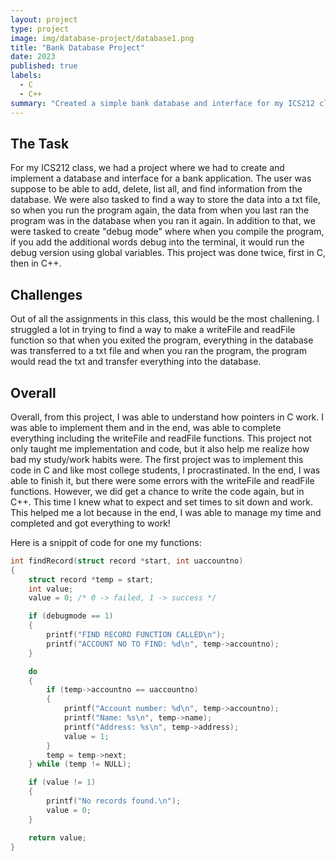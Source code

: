 ```yaml
---
layout: project
type: project
image: img/database-project/database1.png
title: "Bank Database Project"
date: 2023
published: true
labels:
  - C
  - C++
summary: "Created a simple bank database and interface for my ICS212 class."
---
```


## The Task
For my ICS212 class, we had a project where we had to create and implement a database and interface for a bank application. The user was suppose to be able to add, delete, list all, and find information from the database. We were also tasked to find a way to store the data into a txt file, so when you run the program again, the data from when you last ran the program was in the database when you ran it again. In addition to that, we were tasked to create "debug mode" where when you compile the program, if you add the additional words debug into the terminal, it would run the debug version using global variables. This project was done twice, first in C, then in C++.

## Challenges
Out of all the assignments in this class, this would be the most challening. I struggled a lot in trying to find a way to make a writeFile and readFile function so that when you exited the program, everything in the database was transferred to a txt file and when you ran the program, the program would read the txt and transfer everything into the database.

## Overall
Overall, from this project, I was able to understand how pointers in C work. I was able to implement them and in the end, was able to complete everything including the writeFile and readFile functions. This project not only taught me implementation and code, but it also help me realize how bad my study/work habits were. The first project was to implement this code in C and like most college students, I procrastinated. In the end, I was able to finish it, but there were some errors with the writeFile and readFile functions. However, we did get a chance to write the code again, but in C++. This time I knew what to expect and set times to sit down and work. This helped me a lot because in the end, I was able to manage my time and completed and got everything to work!

Here is a snippit of code for one my functions:
```c
int findRecord(struct record *start, int uaccountno)
{
    struct record *temp = start;
    int value;
    value = 0; /* 0 -> failed, 1 -> success */

    if (debugmode == 1)
    {
        printf("FIND RECORD FUNCTION CALLED\n");
        printf("ACCOUNT NO TO FIND: %d\n", temp->accountno);
    }

    do
    {
        if (temp->accountno == uaccountno)
        {
            printf("Account number: %d\n", temp->accountno);
            printf("Name: %s\n", temp->name);
            printf("Address: %s\n", temp->address);
            value = 1;
        }
        temp = temp->next;
    } while (temp != NULL);

    if (value != 1)
    {
        printf("No records found.\n");
        value = 0;
    }

    return value;
}
```
